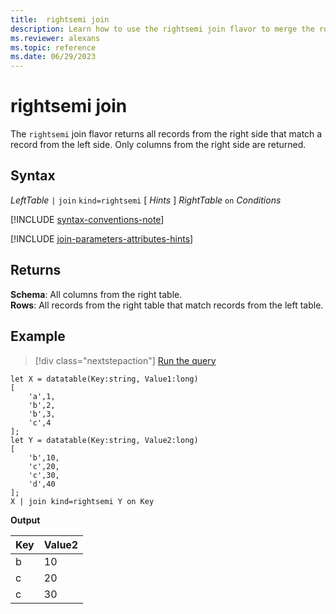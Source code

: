 ```yaml
---
title:  rightsemi join
description: Learn how to use the rightsemi join flavor to merge the rows of two tables. 
ms.reviewer: alexans
ms.topic: reference
ms.date: 06/29/2023
---
```


# rightsemi join

The `rightsemi` join flavor returns all records from the right side that match a record from the left side. Only columns from the right side are returned.

## Syntax

*LeftTable* `|` `join` `kind=rightsemi` [ *Hints* ] *RightTable* `on` *Conditions*

[!INCLUDE [syntax-conventions-note](../../includes/syntax-conventions-note.md)]

[!INCLUDE [join-parameters-attributes-hints](../../includes/join-parameters-attributes-hints.md)]

## Returns

**Schema**: All columns from the right table.  
**Rows**: All records from the right table that match records from the left table.

## Example

> [!div class="nextstepaction"]
> <a href="https://dataexplorer.azure.com/clusters/help/databases/Samples?query=H4sIAAAAAAAAA8tJLVGIULBVSEksAcKknFQN79RKq+KSosy8dB2FsMSc0lRDq5z8vHRNrmguBSBQT1TXMdSBMJPUdYwQTGMoM1ldx4Qr1porB2h0JH6jjVCNBhpiaIAwxQiJbQxjpwBNNwAZH6FQo5CVn5mnkJ2Zl2JblJmeUVKcmpsJtDI/TwFoEwCXFUWa2gAAAA==" target="_blank">Run the query</a>

```kusto
let X = datatable(Key:string, Value1:long)
[
    'a',1,
    'b',2,
    'b',3,
    'c',4
];
let Y = datatable(Key:string, Value2:long)
[
    'b',10,
    'c',20,
    'c',30,
    'd',40
];
X | join kind=rightsemi Y on Key
```

**Output**

| Key | Value2 |
|--|--|
| b | 10 |
| c | 20 |
| c | 30 |
